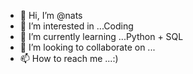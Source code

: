 - 👋 Hi, I’m @nats
- 👀 I’m interested in ...Coding
- 🌱 I’m currently learning ...Python + SQL
- 💞️ I’m looking to collaborate on ...
- 📫 How to reach me ...:)

<!---
nats-kuchroo/nats-kuchroo is a ✨ special ✨ repository because its `README.md` (this file) appears on your GitHub profile.
You can click the Preview link to take a look at your changes.
--->
